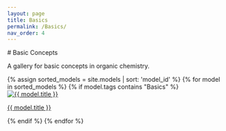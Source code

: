 ```yaml
---
layout: page  
title: Basics
permalink: /Basics/  
nav_order: 4
---
```

<link rel="stylesheet" href="{{ '/assets/css/gallery.css' | relative_url }}">
# Basic Concepts

A gallery for basic concepts in organic chemistry.

<div class="gallery">
{% assign sorted_models = site.models | sort: 'model_id' %}
{% for model in sorted_models %} 
  {% if model.tags contains "Basics" %}
    <div class="tile">
      <a href="{{ model.url | relative_url | append: '?tag=Basics' }}">
        <img src="{{ '/models/thumbnails/' | append: model.image | relative_url }}" alt="{{ model.title }}" />
        <p>{{ model.title }}</p>
      </a>
    </div>
  {% endif %}
{% endfor %}
</div>
